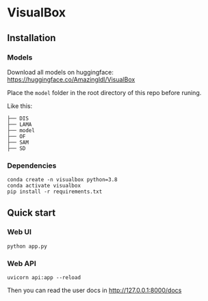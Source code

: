 # VisualBox
## Installation
### Models
Download all models on huggingface:
https://huggingface.co/Amazingldl/VisualBox

Place the `model` folder in the root directory of this repo before runing.

Like this:
```
├── DIS
├── LAMA
├── model
├── OF
├── SAM
├── SD
```

### Dependencies
```shell
conda create -n visualbox python=3.8
conda activate visualbox
pip install -r requirements.txt
```

## Quick start
### Web UI
```shell
python app.py
```

### Web API
```shell
uvicorn api:app --reload
```
Then you can read the user docs in http://127.0.0.1:8000/docs